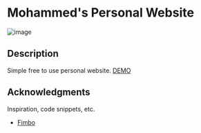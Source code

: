 # Mohammed's Personal Website


![image](https://user-images.githubusercontent.com/20343109/195130721-3ec965dc-e554-4fd1-af1c-7f522b5473f5.png)

## Description

Simple free to use personal website. [DEMO](http://majnioui.me/)

## Acknowledgments
Inspiration, code snippets, etc.
* [Fimbo](https://github.com/imfunniee/fimbo)
